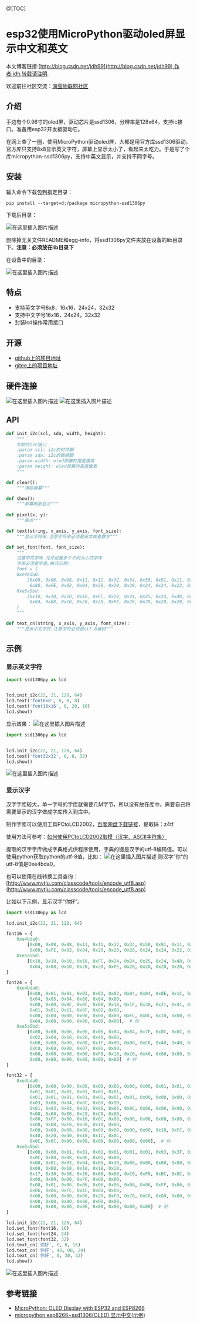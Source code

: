@[TOC]

# esp32使用MicroPython驱动oled屏显示中文和英文
本文博客链接:[http://blog.csdn.net/jdh99](http://blog.csdn.net/jdh99),作者:jdh,转载请注明.

欢迎前往社区交流：[海萤物联网社区](http://www.ztziot.com/)

## 介绍
手边有个0.96寸的oled屏，驱动芯片是ssd1306，分辨率是128x64，支持ic接口。准备用esp32开发板驱动它。

在网上查了一圈，使用MicroPython驱动oled屏，大都是用官方库ssd1306驱动。官方库只支持8x8显示英文字符，屏幕上显示太小了，看起来太吃力。于是写了个库micropython-ssd1306py，支持中英文显示，并支持不同字号。

## 安装
输入命令下载包到指定目录：
```text
pip install --target=d:/package micropython-ssd1306py
```

下载后目录：

![在这里插入图片描述](https://img-blog.csdnimg.cn/20210407155442150.png)

删除掉无关文件README和egg-info，将ssd1306py文件夹放在设备的lib目录下。**注意：必须放在lib目录下**

在设备中的目录：

![在这里插入图片描述](https://img-blog.csdnimg.cn/20210407155701828.png)

## 特点
- 支持英文字号8x8，16x16，24x24，32x32
- 支持中文字号16x16，24x24，32x32
- 封装lcd操作常用接口

## 开源
- [github上的项目地址](https://github.com/jdhxyy/ssd1306py-micropython)
- [gitee上的项目地址](https://gitee.com/jdhxyy/ssd1306py-micropython)

## 硬件连接
![在这里插入图片描述](https://img-blog.csdnimg.cn/20210407150355383.png?x-oss-process=image/watermark,type_ZmFuZ3poZW5naGVpdGk,shadow_10,text_aHR0cHM6Ly9ibG9nLmNzZG4ubmV0L2pkaDk5,size_16,color_FFFFFF,t_70)
![在这里插入图片描述](https://img-blog.csdnimg.cn/20210407150411722.png?x-oss-process=image/watermark,type_ZmFuZ3poZW5naGVpdGk,shadow_10,text_aHR0cHM6Ly9ibG9nLmNzZG4ubmV0L2pkaDk5,size_16,color_FFFFFF,t_70)

## API
```python
def init_i2c(scl, sda, width, height):
    """
    初始化i2c接口
    :param scl: i2c的时钟脚
    :param sda: i2c的数据脚
    :param width: oled屏幕的宽度像素
    :param height: oled屏幕的高度像素
    """

def clear():
    """清除屏幕"""

def show():
    """屏幕刷新显示"""
   
def pixel(x, y):
    """画点"""

def text(string, x_axis, y_axis, font_size):
    """显示字符串.注意字符串必须是英文或者数字"""

def set_font(font, font_size):
    """
    设置中文字库.允许设置多个不同大小的字库
    字库必须是字典,格式示例:
    font = {
    0xe4bda0:
        [0x08, 0x08, 0x08, 0x11, 0x11, 0x32, 0x34, 0x50, 0x91, 0x11, 0x12, 0x12, 0x14, 0x10, 0x10, 0x10, 0x80, 0x80,
         0x80, 0xFE, 0x02, 0x04, 0x20, 0x20, 0x28, 0x24, 0x24, 0x22, 0x22, 0x20, 0xA0, 0x40],  # 你
    0xe5a5bd:
        [0x10, 0x10, 0x10, 0x10, 0xFC, 0x24, 0x24, 0x25, 0x24, 0x48, 0x28, 0x10, 0x28, 0x44, 0x84, 0x00, 0x00, 0xFC,
         0x04, 0x08, 0x10, 0x20, 0x20, 0xFE, 0x20, 0x20, 0x20, 0x20, 0x20, 0x20, 0xA0, 0x40]  # 好
    }
    """

def text_cn(string, x_axis, y_axis, font_size):
    """显示中文字符.注意字符必须是utf-8编码"""
```

## 示例
### 显示英文字符
```python
import ssd1306py as lcd


lcd.init_i2c(22, 21, 128, 64)
lcd.text('font8x8', 0, 0, 8)
lcd.text('font16x16', 0, 20, 16)
lcd.show()
```

显示效果：
![在这里插入图片描述](https://img-blog.csdnimg.cn/20210407152515252.png)

```python
import ssd1306py as lcd


lcd.init_i2c(22, 21, 128, 64)
lcd.text('font32x32', 0, 0, 32)
lcd.show()
```
![在这里插入图片描述](https://img-blog.csdnimg.cn/20210407152728168.png)

### 显示汉字
汉字字库较大，单一字号的字库就需要几M字节，所以没有放在库中。需要自己将需要显示的汉字做成字库传入到库中。

制作字库可以使用工具PCtoLCD2002，[百度网盘下载链接](https://pan.baidu.com/s/1gc5swTKB7iuFa7swJrg_Jg)，提取码：z4tf

使用方法可参考：[如何使用PCtoLCD2002取模（汉字、ASCII字符集）](https://blog.csdn.net/qq_41359157/article/details/106174897)

提取的汉字字库做成字典格式供程序使用，字典的键是汉字的utf-8编码值。可以使用python获取python的utf-8值，比如：
![在这里插入图片描述](https://img-blog.csdnimg.cn/20210407153847574.png)
则汉字”你“的utf-8值是0xe4bda0。

也可以使用在线转换工具查询：[http://www.mytju.com/classcode/tools/encode_utf8.asp](http://www.mytju.com/classcode/tools/encode_utf8.asp)


比如以下示例，显示汉字“你好”。

```python
import ssd1306py as lcd

lcd.init_i2c(22, 21, 128, 64)

font16 = {
    0xe4bda0:
        [0x08, 0x08, 0x08, 0x11, 0x11, 0x32, 0x34, 0x50, 0x91, 0x11, 0x12, 0x12, 0x14, 0x10, 0x10, 0x10, 0x80, 0x80,
         0x80, 0xFE, 0x02, 0x04, 0x20, 0x20, 0x28, 0x24, 0x24, 0x22, 0x22, 0x20, 0xA0, 0x40],  # 你
    0xe5a5bd:
        [0x10, 0x10, 0x10, 0x10, 0xFC, 0x24, 0x24, 0x25, 0x24, 0x48, 0x28, 0x10, 0x28, 0x44, 0x84, 0x00, 0x00, 0xFC,
         0x04, 0x08, 0x10, 0x20, 0x20, 0xFE, 0x20, 0x20, 0x20, 0x20, 0x20, 0x20, 0xA0, 0x40]  # 好
}

font24 = {
    0xe4bda0:
        [0x00, 0x01, 0x01, 0x03, 0x03, 0x02, 0x04, 0x04, 0x0E, 0x1C, 0x14, 0x24, 0x44, 0x04, 0x04, 0x04, 0x04, 0x04,
         0x04, 0x05, 0x04, 0x06, 0x04, 0x00,
         0x00, 0x00, 0x8C, 0x0C, 0x08, 0x18, 0x1F, 0x30, 0x21, 0x41, 0x41, 0x91, 0x19, 0x11, 0x31, 0x21, 0x41, 0x41,
         0x81, 0x01, 0x11, 0x0F, 0x02, 0x00,
         0x00, 0x00, 0x00, 0x00, 0x00, 0x00, 0xFC, 0x0C, 0x10, 0x00, 0x00, 0x00, 0x20, 0x10, 0x18, 0x0C, 0x0C, 0x06,
         0x04, 0x00, 0x00, 0x00, 0x00, 0x00],  # 你
    0xe5a5bd:
        [0x00, 0x00, 0x06, 0x06, 0x06, 0x04, 0x04, 0x7F, 0x0C, 0x0C, 0x08, 0x08, 0x08, 0x18, 0x10, 0x11, 0x0D, 0x03,
         0x02, 0x04, 0x18, 0x20, 0x40, 0x00,
         0x00, 0x00, 0x00, 0x00, 0x1F, 0x00, 0x00, 0xC0, 0x40, 0x40, 0xC0, 0x80, 0xBF, 0x80, 0x80, 0x00, 0x00, 0x80,
         0xC0, 0x60, 0x00, 0x07, 0x01, 0x00,
         0x00, 0x00, 0x00, 0x00, 0xF8, 0x18, 0x20, 0x40, 0x80, 0x80, 0x80, 0x84, 0xFE, 0x80, 0x80, 0x80, 0x80, 0x80,
         0x80, 0x80, 0x80, 0x80, 0x00, 0x00]  # 好
}

font32 = {
    0xe4bda0:
        [0x00, 0x00, 0x00, 0x00, 0x00, 0x00, 0x00, 0x00, 0x01, 0x01, 0x03, 0x03, 0x07, 0x0D, 0x09, 0x11, 0x11, 0x21,
         0x01, 0x01, 0x01, 0x01, 0x01, 0x01,
         0x01, 0x01, 0x01, 0x01, 0x01, 0x01, 0x01, 0x00, 0x00, 0x00, 0x40, 0x70, 0x60, 0xE0, 0xC0, 0xC1, 0x81, 0x03,
         0x03, 0x86, 0x84, 0x8C, 0x88, 0x90,
         0x81, 0x83, 0x83, 0x83, 0x86, 0x86, 0x8C, 0x88, 0x90, 0x90, 0xA0, 0x80, 0x80, 0x80, 0x00, 0x00, 0x00, 0x00,
         0x00, 0x60, 0xE0, 0xC0, 0xC0, 0x80,
         0x80, 0xFF, 0x00, 0x10, 0x0C, 0x08, 0x08, 0x08, 0x88, 0x88, 0x08, 0x08, 0x08, 0x08, 0x08, 0x08, 0x08, 0x08,
         0x08, 0x08, 0xF8, 0x38, 0x10, 0x00,
         0x00, 0x00, 0x00, 0x00, 0x00, 0x00, 0x00, 0x00, 0x18, 0xFC, 0x18, 0x30, 0x20, 0x40, 0x00, 0x00, 0x00, 0x80,
         0x40, 0x20, 0x30, 0x18, 0x1C, 0x0C,
         0x0C, 0x0C, 0x00, 0x00, 0x00, 0x00, 0x00, 0x00],  # 你
    0xe5a5bd:
        [0x00, 0x00, 0x01, 0x01, 0x01, 0x01, 0x01, 0x01, 0x03, 0x3F, 0x03, 0x03, 0x02, 0x06, 0x06, 0x04, 0x04, 0x0C,
         0x0C, 0x08, 0x08, 0x0E, 0x01, 0x00,
         0x00, 0x01, 0x03, 0x04, 0x08, 0x30, 0x00, 0x00, 0x00, 0x00, 0x00, 0xC0, 0x80, 0x81, 0x80, 0x00, 0x08, 0xFC,
         0x08, 0x08, 0x18, 0x18, 0x18, 0x18,
         0x17, 0x30, 0x30, 0x30, 0x60, 0x60, 0xC0, 0xF0, 0xBC, 0x8C, 0x04, 0x00, 0x00, 0x00, 0x00, 0x00, 0x00, 0x00,
         0x00, 0x00, 0x00, 0xFF, 0x00, 0x00,
         0x00, 0x01, 0x06, 0x06, 0x06, 0x06, 0x06, 0x06, 0xFF, 0x06, 0x06, 0x06, 0x06, 0x06, 0x06, 0x06, 0x06, 0x06,
         0x06, 0x06, 0xFC, 0x1C, 0x08, 0x00,
         0x00, 0x00, 0x00, 0x00, 0x20, 0xF0, 0x70, 0xC0, 0x80, 0x00, 0x00, 0x00, 0x00, 0x00, 0x00, 0x18, 0xFC, 0x00,
         0x00, 0x00, 0x00, 0x00, 0x00, 0x00,
         0x00, 0x00, 0x00, 0x00, 0x00, 0x00, 0x00, 0x00]  # 好
}

lcd.init_i2c(22, 21, 128, 64)
lcd.set_font(font16, 16)
lcd.set_font(font24, 24)
lcd.set_font(font32, 32)
lcd.text_cn('你好', 0, 0, 16)
lcd.text_cn('你好', 40, 00, 24)
lcd.text_cn('你好', 0, 30, 32)
lcd.show()
```

![在这里插入图片描述](https://img-blog.csdnimg.cn/20210407154608815.png?x-oss-process=image/watermark,type_ZmFuZ3poZW5naGVpdGk,shadow_10,text_aHR0cHM6Ly9ibG9nLmNzZG4ubmV0L2pkaDk5,size_16,color_FFFFFF,t_70)


## 参考链接
- [MicroPython: OLED Display with ESP32 and ESP8266](https://randomnerdtutorials.com/micropython-oled-display-esp32-esp8266/)
- [micropython esp8266+ssd1306(OLED) 显示中文(示例)](https://www.jianshu.com/p/30b432c69271?spm=a2c4e.11153940.blogcont658191.9.5a9277d4H89q0M)
